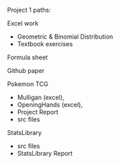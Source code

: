 Project 1 paths:

Excel work
- Geometric & Binomial Distribution
- Textbook exercises

Formula sheet

Github paper

Pokemon TCG
- Mulligan (excel), 
- OpeningHands (excel), 
- Project Report
- src files

StatsLibrary
- src files
- StatsLibrary Report
